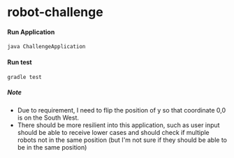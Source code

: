# robot-challenge

#### Run Application
```java ChallengeApplication```
#### Run test
```gradle test```
##### Note
* Due to requirement, I need to  flip the position of y so that coordinate 0,0 is on the South West.
* There should be more resilient into this application, such as user input should be able to receive lower cases
and should check if multiple robots not in the same position (but I'm not sure if they should be able to be in the same position)